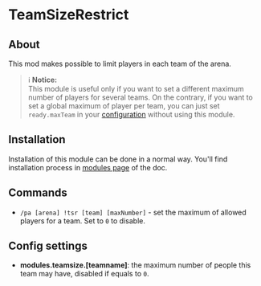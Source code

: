 # TeamSizeRestrict

## About

This mod makes possible to limit players in each team of the arena.

> ℹ️ **Notice:**  
> This module is useful only if you want to set a different maximum number of players for several teams. On the contrary, 
> if you want to set a global maximum of player per team, you can just set `ready.maxTeam` in your 
> [configuration](../configuration.md#arena-configuration-files) without using this module.

## Installation

Installation of this module can be done in a normal way. You'll find installation process in [modules page](../modules.md#installing-modules) of the doc.

## Commands

- `/pa [arena] !tsr [team] [maxNumber]` \- set the maximum of allowed players for a team. Set to `0` to disable.

## Config settings

- **modules.teamsize.[teamname]**: the maximum number of people this team may have, disabled if equals to `0`.